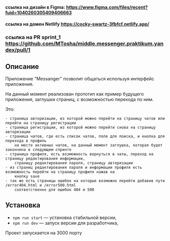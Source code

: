 #### ссылка на дизайн в Figma: https://www.figma.com/files/recent?fuid=1040260305409406663
#### ссылка на домен Netlify https://cocky-swartz-3fbfcf.netlify.app/

### ссылка на PR sprint_1 https://github.com/MTosha/middle.messenger.praktikum.yandex/pull/1


## Описание

Приложение "Messanger" позволит общаться используя интерфейс приложения.

На данный момент реализован прототип как пример будущего приложения, заглушки страниц, с возможностью перехода по ним.

Это: 

    - страница авторизации, из которой можно перейти на страницу чатов или перейти на страницу регистрации
    - страница регистрации, из которой можно перейти снова на страницу авторизации
    - страница чатов, где есть список чатов, поле для поиска, и кнопка для перехода в профиль
        на месте активных чатов, на данный момент заглушка, которая будет закончена в следующем спринте
    - страница профиля, есть возможность вернуться в чаты, переход на страницу редактирования информации,
        страницу редактирования пароля, страницу авторизации
    - из страниц редактирования пароля и информации профиля есть возможность перейти на страницу профиля нажав на 
        кнопку save
    - так же есть страницы ошибок на которые возможно перейти добавив пути /error404.html и /error500.html 
        соответственно для ошибок 404 и 500

## Установка

- `npm run start` — установка стабильной версии,
- `npm run dev` — запуск версии для разработчика,

Проект запускается на 3000 порту
